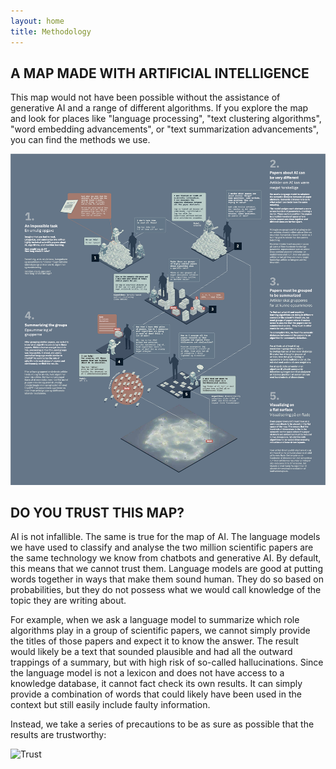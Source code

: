 ```yaml
---
layout: home
title: Methodology
---
```


## A MAP MADE WITH ARTIFICIAL INTELLIGENCE

This map would not have been possible without the assistance of generative AI and a range of different algorithms. If you explore the map and look for places like "language processing", "text clustering algorithms", "word embedding advancements", or "text summarization advancements", you can find the methods we use.

![Methodology](/assets/images/methodology2.jpg)

## DO YOU TRUST THIS MAP?
AI is not infallible. The same is true for the map of AI. The language models we have used to classify and analyse the two million scientific papers are the same technology we know from chatbots and generative AI. By default, this means that we cannot trust them. Language models are good at putting words together in ways that make them sound human. They do so based on probabilities, but they do not possess what we would call knowledge of the topic they are writing about.

For example, when we ask a language model to summarize which role algorithms play in a group of scientific papers, we cannot simply provide the titles of those papers and expect it to know the answer. The result would likely be a text that sounded plausible and had all the outward trappings of a summary, but with high risk of so-called hallucinations. Since the language model is not a lexicon and does not have access to a knowledge database, it cannot fact check its own results. It can simply provide a combination of words that could likely have been used in the context but still easily include faulty information.

Instead, we take a series of precautions to be as sure as possible that the results are trustworthy:

![Trust](/assets/images/trust2.png)


